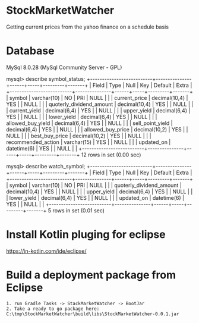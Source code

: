 # StockMarketWatcher
Getting current prices from the yahoo finance on a schedule basis

# Database
MySql 8.0.28 (MySql Community Server - GPL)

mysql> describe symbol_status;
+--------------------------+---------------+------+-----+---------+-------+
| Field                    | Type          | Null | Key | Default | Extra |
+--------------------------+---------------+------+-----+---------+-------+
| symbol                   | varchar(10)   | NO   | PRI | NULL    |       |
| current_price            | decimal(10,4) | YES  |     | NULL    |       |
| quoterly_dividend_amount | decimal(10,4) | YES  |     | NULL    |       |
| current_yield            | decimal(6,4)  | YES  |     | NULL    |       |
| upper_yield              | decimal(6,4)  | YES  |     | NULL    |       |
| lower_yield              | decimal(6,4)  | YES  |     | NULL    |       |
| allowed_buy_yield        | decimal(6,4)  | YES  |     | NULL    |       |
| sell_point_yield         | decimal(6,4)  | YES  |     | NULL    |       |
| allowed_buy_price        | decimal(10,2) | YES  |     | NULL    |       |
| best_buy_price           | decimal(10,2) | YES  |     | NULL    |       |
| recommended_action       | varchar(15)   | YES  |     | NULL    |       |
| updated_on               | datetime(6)   | YES  |     | NULL    |       |
+--------------------------+---------------+------+-----+---------+-------+
12 rows in set (0.00 sec)

mysql> describe watch_symbol;
+--------------------------+---------------+------+-----+---------+-------+
| Field                    | Type          | Null | Key | Default | Extra |
+--------------------------+---------------+------+-----+---------+-------+
| symbol                   | varchar(10)   | NO   | PRI | NULL    |       |
| quoterly_dividend_amount | decimal(10,4) | YES  |     | NULL    |       |
| upper_yield              | decimal(6,4)  | YES  |     | NULL    |       |
| lower_yield              | decimal(6,4)  | YES  |     | NULL    |       |
| updated_on               | datetime(6)   | YES  |     | NULL    |       |
+--------------------------+---------------+------+-----+---------+-------+
5 rows in set (0.01 sec)

# Install Kotlin pluging for eclipse
https://in-kotlin.com/ide/eclipse/


# Build a deployment package from Eclipse
```
1. run Gradle Tasks -> StackMarketWatcher -> BootJar
2. Take a ready to go package here: C:\tmp\StockMarketWatcher\build\libs\StockMarketWatcher-0.0.1.jar
```

